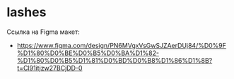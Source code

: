 # lashes

Ссылка на Figma макет: 
- https://www.figma.com/design/PN6MVgxVsGwSJZAerDUj84/%D0%9F%D1%80%D0%BE%D0%B5%D0%BA%D1%82-%D1%80%D0%B5%D1%81%D0%BD%D0%B8%D1%86%D1%8B?t=Cl91itjzw27BCjDD-0